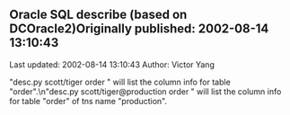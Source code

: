 ## Oracle SQL describe (based on DCOracle2)Originally published: 2002-08-14 13:10:43 
Last updated: 2002-08-14 13:10:43 
Author: Victor Yang 
 
"desc.py scott/tiger order " will list the column info for table "order".\n"desc.py scott/tiger@production order " will list the column info for table "order" of tns name "production".